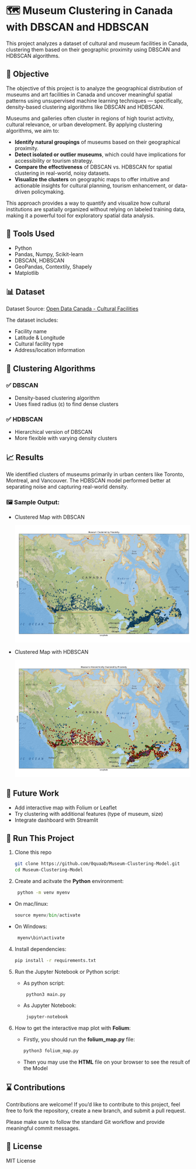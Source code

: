 # 🗺️ Museum Clustering in Canada with DBSCAN and HDBSCAN

This project analyzes a dataset of cultural and museum facilities in Canada, clustering them based on their geographic proximity using DBSCAN and HDBSCAN algorithms.


## 🎯 Objective

The objective of this project is to analyze the geographical distribution of museums and art facilities in Canada and uncover meaningful spatial patterns using unsupervised machine learning techniques — specifically, density-based clustering algorithms like DBSCAN and HDBSCAN.

Museums and galleries often cluster in regions of high tourist activity, cultural relevance, or urban development. By applying clustering algorithms, we aim to:
- **Identify natural groupings** of museums based on their geographical proximity.
- **Detect isolated or outlier museums**, which could have implications for accessibility or tourism strategy.
- **Compare the effectiveness** of DBSCAN vs. HDBSCAN for spatial clustering in real-world, noisy datasets.
- **Visualize the clusters** on geographic maps to offer intuitive and actionable insights for cultural planning, tourism enhancement, or data-driven policymaking.

This approach provides a way to quantify and visualize how cultural institutions are spatially organized without relying on labeled training data, making it a powerful tool for exploratory spatial data analysis.


## 🧰 Tools Used

- Python
- Pandas, Numpy, Scikit-learn
- DBSCAN, HDBSCAN
- GeoPandas, Contextily, Shapely
- Matplotlib

## 📊 Dataset

Dataset Source: [Open Data Canada - Cultural Facilities](https://cf-courses-data.s3.us.cloud-object-storage.appdomain.cloud/r-maSj5Yegvw2sJraT15FA/ODCAF-v1-0.csv)

The dataset includes:
- Facility name
- Latitude & Longitude
- Cultural facility type
- Address/location information

## 🧪 Clustering Algorithms

### ✅ DBSCAN
- Density-based clustering algorithm
- Uses fixed radius (ε) to find dense clusters

### ✅ HDBSCAN
- Hierarchical version of DBSCAN
- More flexible with varying density clusters

## 📈 Results

We identified clusters of museums primarily in urban centers like Toronto, Montreal, and Vancouver. The HDBSCAN model performed better at separating noise and capturing real-world density.

### 🖼️ Sample Output:
- Clustered Map with DBSCAN
  
  ![DSBCAN Image](dataset/DBSCAN_output.png)
- Clustered Map with HDBSCAN

  ![HDBSCAN Image](dataset/HDBSCAN_output.png)

## 📌 Future Work

- Add interactive map with Folium or Leaflet
- Try clustering with additional features (type of museum, size)
- Integrate dashboard with Streamlit

## 🚀 Run This Project

1. Clone this repo
   ``` bash
   git clone https://github.com/0quaaD/Museum-Clustering-Model.git
   cd Museum-Clustering-Model
   ```
2. Create and acitvate the **Python** environment:
    ``` bash
     python -m venv myenv 
    ```
  - On mac/linux:  
    ```python
    source myenv/bin/activate
    ```
 - On Windows:
   ```powershell
    myenv\bin\activate
   ```
4. Install dependencies:
   ``` bash
   pip install -r requirements.txt
   ```
5. Run the Jupyter Notebook or Python script:
   - As python script:
     
     ```bash
      python3 main.py
     ```
   - As Jupyter Notebook:
     ```bash
      jupyter-notebook
     ```
6. How to get the interactive map plot with **Folium**:
   
   - Firstly, you should run the **folium_map.py** file:

      ```bash
      python3 folium_map.py
     ```
   - Then you may use the **HTML** file on your browser to see the result of the Model
## ⌛ Contributions

Contributions are welcome! If you’d like to contribute to this project, feel free to fork the repository, create a new branch, and submit a pull request.

Please make sure to follow the standard Git workflow and provide meaningful commit messages.

## 📜 License

MIT License
